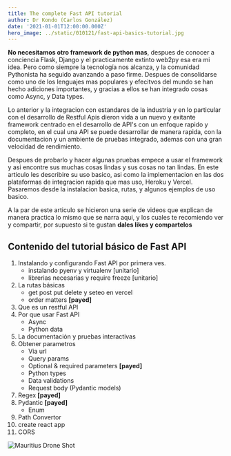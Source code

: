 ```yaml
---
title: The complete Fast API tutorial
author: Dr Kondo (Carlos González)
date: '2021-01-01T12:00:00.000Z'
hero_image: ../static/010121/fast-api-basics-tutorial.jpg
---
```


**No necesitamos otro framework de python mas**, despues de conocer a conciencia Flask, Django y el practicamente extinto web2py esa era mi idea. Pero como siempre la tecnología nos alcanza, y la comunidad Pythonista ha seguido avanzando a paso firme. Despues de consolidarse como uno de los lenguajes mas populares y efecitvos del mundo se han hecho adiciones importantes, y gracias a ellos se han integrado cosas como Async, y Data types.

Lo anterior y la integracion con estandares de la industria y en lo particular con el desarrollo de Restful Apis dieron vida a un nuevo y exitante framework centrado en el desarrollo de API's con un enfoque rapido y completo, en el cual una API se puede desarrollar de manera rapida, con la documentacion y un ambiente de pruebas integrado, ademas con una gran velocidad de rendimiento.

Despues de probarlo y hacer algunas pruebas empece a usar el framework y asi encontre sus muchas cosas lindas y sus cosas no tan lindas. En este articulo les describire su uso basico, asi como la implementacion en las dos plataformas de integracion rapida que mas uso, Heroku y Vercel. Pasaremos desde la instalacion basica, rutas, y algunos ejemplos de uso basico.

A la par de este articulo se hicieron una serie de videos que explican de manera practica lo mismo que se narra aqui, y los cuales te recomiendo ver y compartir, por supuesto si te gustan **dales likes y compartelos**


## Contenido del tutorial básico de Fast API

1. Instalando y configurando Fast API por primera ves.
	- instalando pyenv y virtualenv [unitario]
	- librerias necesarias y require freeze [unitario]
2. La rutas básicas
	- get post put delete y seteo en vercel
	- order matters **[payed]**
3. Que es un restful API
4. Por que usar Fast API
	- Async
	- Python data
5. La documentación y pruebas interactivas
6. Obtener parametros
	- Via url
	- Query params
	- Optional & required parameters **[payed]**
	- Python types
	- Data validations
	- Request body (Pydantic models)
6. Regex **[payed]**
6. Pydantic **[payed]**
	- Enum
7. Path Convertor
8. create react app
8. CORS



![Mauritius Drone Shot](../static/julia-joppien.jpg)
